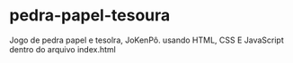 # pedra-papel-tesoura
Jogo de pedra papel e tesolra, JoKenPô.
usando HTML, CSS E JavaScript dentro do arquivo index.html
